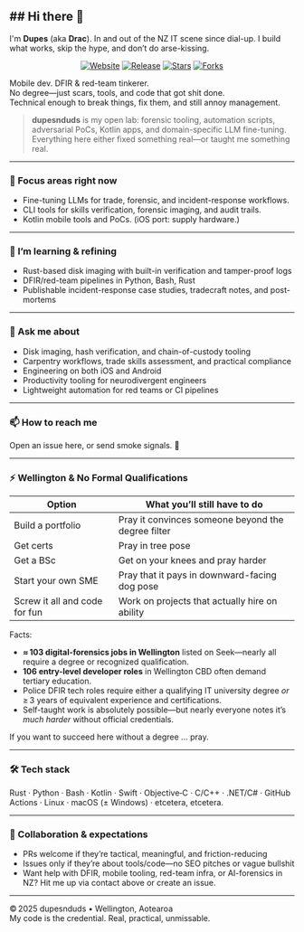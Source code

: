 ## ## Hi there 👋  
I'm **Dupes** (aka **Drac**). In and out of the NZ IT scene since dial-up. I build what works, skip the hype, and don’t do arse-kissing.

<p align="center">
  <a href="https://tumunu.com"><img src="https://img.shields.io/badge/website-tumunu.com-blue?style=for-the-badge&logo=google-chrome" alt="Website"/></a>
  <a href="https://github.com/dupesnduds/dupesnduds/releases"><img src="https://img.shields.io/github/v/release/dupesnduds/dupesnduds?style=for-the-badge&logo=github" alt="Release"/></a>
  <a href="https://github.com/dupesnduds/dupesnduds/stargazers"><img src="https://img.shields.io/github/stars/dupesnduds/dupesnduds?style=for-the-badge&logo=github&color=FCD535" alt="Stars"/></a>
  <a href="https://github.com/dupesnduds/dupesnduds/network/members"><img src="https://img.shields.io/github/forks/dupesnduds/dupesnduds?style=for-the-badge&logo=github&color=E6007A" alt="Forks"/></a>
</p>

Mobile dev. DFIR & red-team tinkerer.  
No degree—just scars, tools, and code that got shit done.  
Technical enough to break things, fix them, and still annoy management.

> **dupesnduds** is my open lab: forensic tooling, automation scripts, adversarial PoCs, Kotlin apps, and domain-specific LLM fine-tuning. Everything here either fixed something real—or taught me something real.

---

### 🔭 Focus areas right now
- Fine-tuning LLMs for trade, forensic, and incident-response workflows.
- CLI tools for skills verification, forensic imaging, and audit trails.
- Kotlin mobile tools and PoCs. (iOS port: supply hardware.)

---

### 🌱 I’m learning & refining
- Rust-based disk imaging with built-in verification and tamper-proof logs  
- DFIR/red-team pipelines in Python, Bash, Rust  
- Publishable incident-response case studies, tradecraft notes, and post-mortems

---

### 💬 Ask me about
- Disk imaging, hash verification, and chain-of-custody tooling
- Carpentry workflows, trade skills assessment, and practical compliance
- Engineering on both iOS and Android  
- Productivity tooling for neurodivergent engineers  
- Lightweight automation for red teams or CI pipelines  

---

### 📫 How to reach me  
Open an issue here, or send smoke signals. 🚬

---

### ⚡ Wellington & No Formal Qualifications

| Option | What you’ll still have to do |
|--------|------------------------------|
| Build a portfolio | Pray it convinces someone beyond the degree filter |
| Get certs | Pray in tree pose |
| Get a BSc | Get on your knees and pray harder |
| Start your own SME | Pray that it pays in downward-facing dog pose |
| Screw it all and code for fun | Work on projects that actually hire on ability |

Facts:
- **≈ 103 digital-forensics jobs in Wellington** listed on Seek—nearly all require a degree or recognized qualification.
- **106 entry-level developer roles** in Wellington CBD often demand tertiary education.
- Police DFIR tech roles require either a qualifying IT university degree *or* ≥ 3 years of equivalent experience and certifications.
- Self-taught work is absolutely possible—but nearly everyone notes it’s *much harder* without official credentials.

If you want to succeed here without a degree ... pray.

---

### 🛠 Tech stack  
Rust · Python · Bash · Kotlin · Swift · Objective‑C · C/C++ · .NET/C# · GitHub Actions · Linux · macOS (± Windows) · etcetera, etcetera.

---

### 🤝 Collaboration & expectations
- PRs welcome if they’re tactical, meaningful, and friction-reducing  
- Issues only if they’re about tools/code—no SEO pitches or vague bullshit  
- Want help with DFIR, mobile tooling, red-team infra, or AI-forensics in NZ? Hit me up via contact above or create an issue.

---

© 2025 dupesnduds • Wellington, Aotearoa  
My code is the credential. Real, practical, unmissable.  
